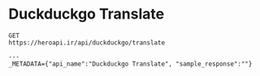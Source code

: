 # Duckduckgo Translate

```
GET
https://heroapi.ir/api/duckduckgo/translate

---
_METADATA={"api_name":"Duckduckgo Translate", "sample_response":""}
```

